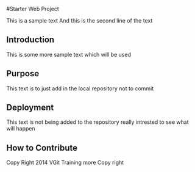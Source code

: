 #Starter Web Project

This is a sample text
And this is the second line of the text

## Introduction

This is some more sample text
which will be used

## Purpose

This text is to just add in the local repository
not to commit

## Deployment

This text is not being added to the repository
really intrested to see what will happen

## How to Contribute

Copy Right 2014 VGit Training more Copy right